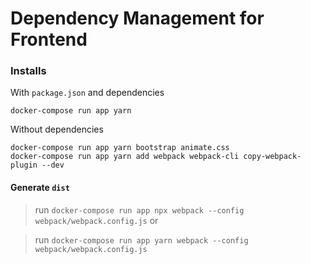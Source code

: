 # Dependency Management for Frontend

### Installs

With `package.json` and dependencies
```shell
docker-compose run app yarn
```

Without dependencies
```shell
docker-compose run app yarn bootstrap animate.css
docker-compose run app yarn add webpack webpack-cli copy-webpack-plugin --dev
```

#### Generate `dist`

> run `docker-compose run app npx webpack --config webpack/webpack.config.js` or

> run `docker-compose run app yarn webpack --config webpack/webpack.config.js`

